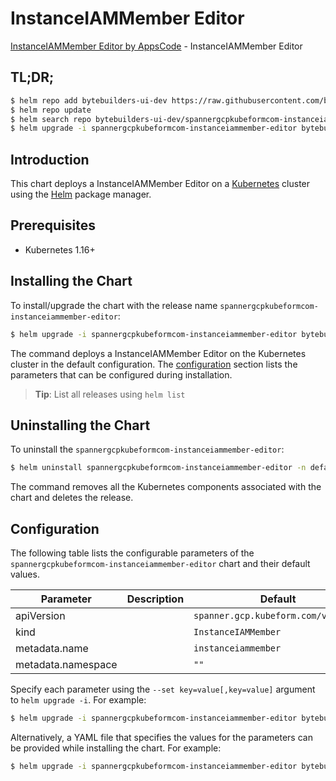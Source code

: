 # InstanceIAMMember Editor

[InstanceIAMMember Editor by AppsCode](https://byte.builders) - InstanceIAMMember Editor

## TL;DR;

```bash
$ helm repo add bytebuilders-ui-dev https://raw.githubusercontent.com/bytebuilders/ui-wizards/
$ helm repo update
$ helm search repo bytebuilders-ui-dev/spannergcpkubeformcom-instanceiammember-editor --version=v0.4.17
$ helm upgrade -i spannergcpkubeformcom-instanceiammember-editor bytebuilders-ui-dev/spannergcpkubeformcom-instanceiammember-editor -n default --create-namespace --version=v0.4.17
```

## Introduction

This chart deploys a InstanceIAMMember Editor on a [Kubernetes](http://kubernetes.io) cluster using the [Helm](https://helm.sh) package manager.

## Prerequisites

- Kubernetes 1.16+

## Installing the Chart

To install/upgrade the chart with the release name `spannergcpkubeformcom-instanceiammember-editor`:

```bash
$ helm upgrade -i spannergcpkubeformcom-instanceiammember-editor bytebuilders-ui-dev/spannergcpkubeformcom-instanceiammember-editor -n default --create-namespace --version=v0.4.17
```

The command deploys a InstanceIAMMember Editor on the Kubernetes cluster in the default configuration. The [configuration](#configuration) section lists the parameters that can be configured during installation.

> **Tip**: List all releases using `helm list`

## Uninstalling the Chart

To uninstall the `spannergcpkubeformcom-instanceiammember-editor`:

```bash
$ helm uninstall spannergcpkubeformcom-instanceiammember-editor -n default
```

The command removes all the Kubernetes components associated with the chart and deletes the release.

## Configuration

The following table lists the configurable parameters of the `spannergcpkubeformcom-instanceiammember-editor` chart and their default values.

|     Parameter      | Description |                    Default                     |
|--------------------|-------------|------------------------------------------------|
| apiVersion         |             | <code>spanner.gcp.kubeform.com/v1alpha1</code> |
| kind               |             | <code>InstanceIAMMember</code>                 |
| metadata.name      |             | <code>instanceiammember</code>                 |
| metadata.namespace |             | <code>""</code>                                |


Specify each parameter using the `--set key=value[,key=value]` argument to `helm upgrade -i`. For example:

```bash
$ helm upgrade -i spannergcpkubeformcom-instanceiammember-editor bytebuilders-ui-dev/spannergcpkubeformcom-instanceiammember-editor -n default --create-namespace --version=v0.4.17 --set apiVersion=spanner.gcp.kubeform.com/v1alpha1
```

Alternatively, a YAML file that specifies the values for the parameters can be provided while
installing the chart. For example:

```bash
$ helm upgrade -i spannergcpkubeformcom-instanceiammember-editor bytebuilders-ui-dev/spannergcpkubeformcom-instanceiammember-editor -n default --create-namespace --version=v0.4.17 --values values.yaml
```
